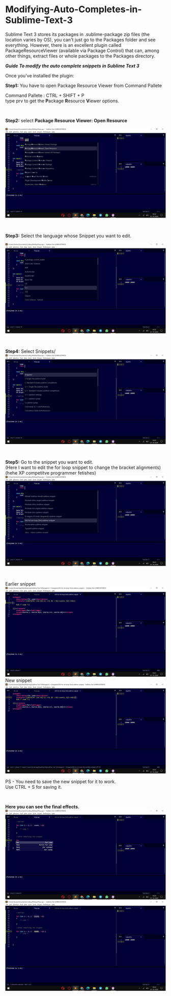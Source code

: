 # Modifying-Auto-Completes-in-Sublime-Text-3

Sublime Text 3 stores its packages in .sublime-package zip files (the location varies by OS), you can't just go to the Packages folder and see everything. However, there is an excellent plugin called PackageResourceViewer (available via Package Control) that can, among other things, extract files or whole packages to the Packages directory.

__***Guide To modify the auto complete snippets in Sublime Text 3***__

Once you've installed the plugin:

**Step1:** 
You have to open Package Resource Viewer from Command Pallete

   Command Pallete : CTRL + SHIFT + P\
   type prv to get the **P**ackage **R**esource **V**iewer options.
   
   
&nbsp;



**Step2:** select **Package Resource Viewer: Open Resource**


![Testimage1](Images/Screenshot%20(258).png)   

&nbsp; 


**Step3:** Select the language whose Snippet you want to edit.

![Testimage1](Images/Screenshot%20(259).png)

&nbsp;


**Step4:** Select Snippets/
![Testimage1](Images/Screenshot%20(260).png)

&nbsp;

**Step5:** Go to the snippet you want to edit.\
(Here I want to edit the for loop snippet to change the bracket alignments)
(hehe XP competitve programmer fetishes)
![Testimage1](Images/Screenshot%20(261).png)

&nbsp;

Earlier snippet
![Testimage1](Images/Screenshot%20(262).png)
New snippet
![Testimage1](Images/Screenshot%20(263).png)

PS - You need to save the new snippet for it to work.\
Use CTRL + S for saving it.

&nbsp;

**Here you can see the final effects.**
![Testimage1](Images/Screenshot%20(265).png)
![Testimage1](Images/Screenshot%20(266).png)




